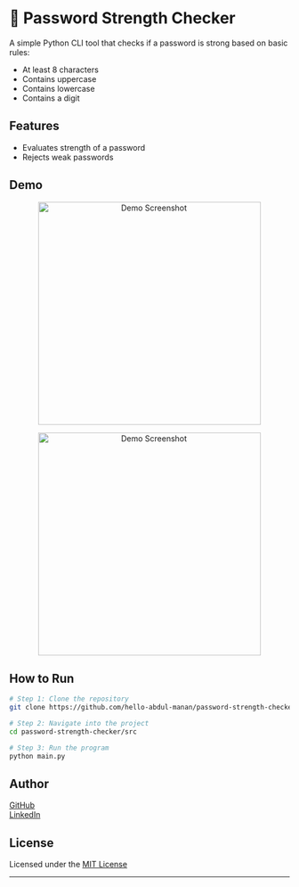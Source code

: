 # 🔐 Password Strength Checker

A simple Python CLI tool that checks if a password is strong based on basic rules:
- At least 8 characters
- Contains uppercase
- Contains lowercase
- Contains a digit

## Features
- Evaluates strength of a password
- Rejects weak passwords

## Demo
<p align="center">
    <img src="https://i.postimg.cc/g2phBbb2/output1.png" width="400" alt="Demo Screenshot">
</p>
<p align="center">
    <img src="https://i.postimg.cc/286MbMK3/output2.png" width="400" alt="Demo Screenshot">
</p>

## How to Run

```bash
# Step 1: Clone the repository
git clone https://github.com/hello-abdul-manan/password-strength-checker

# Step 2: Navigate into the project
cd password-strength-checker/src

# Step 3: Run the program
python main.py
```

## Author
[GitHub](https://github.com/hello-abdul-manan)  
[LinkedIn](https://linkedin.com/in/helloabdulmanan)

## License
Licensed under the [MIT License](LICENSE)

---